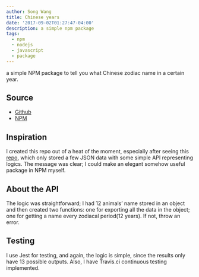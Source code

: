 ```yaml
---
author: Song Wang
title: Chinese years
date: '2017-09-02T01:27:47-04:00'
description: a simple npm package
tags:
  - npm
  - nodejs
  - javascript
  - package
---
```

a simple NPM package to tell you what Chinese zodiac name in a certain year.
## Source
* [Github](https://github.com/wangsongiam/chinese-year)
* [NPM](https://www.npmjs.com/package/chinese-year)

## Inspiration
I created this repo out of a heat of the moment, especially after seeing this [repo](https://github.com/sindresorhus/pokemon), which only stored a few JSON data with some simple API representing logics. The message was clear; I could make an elegant somehow useful package in NPM myself. 

## About the API
The logic was straightforward; I had 12 animals’ name stored in an object and then created two functions: one for exporting all the data in the object; one for getting a name every zodiacal period(12 years). If not, throw an error. 

## Testing
I use Jest for testing, and again, the logic is simple, since the results only have 13 possible outputs. Also, I have Travis.ci continuous testing implemented.
